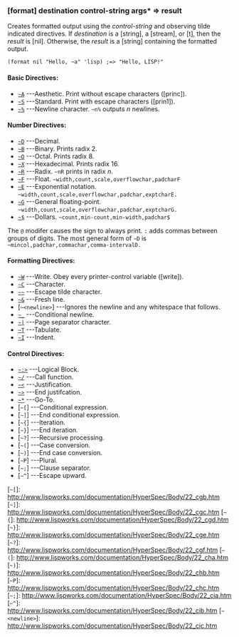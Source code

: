 ### [format] destination control-string args\* => result

Creates formatted output using the *control-string* and
observing tilde indicated directives. If *destination* is a
[string], a [stream], or [t], then the *result* is
[nil]. Otherwise, the *result* is a [string] containing the
formatted output.

~~~
(format nil "Hello, ~a" 'lisp) ;=> "Hello, LISP!"
~~~

#### Basic Directives:

* [`~A`] ---Aesthetic. Print without escape characters ([princ]).
* [`~S`] ---Standard. Print with escape characters ([prin1]).
* [`~%`] ---Newline character. `~n%` outputs *n* newlines.

#### Number Directives:

* [`~D`] ---Decimal.
* [`~B`] ---Binary. Prints radix 2.
* [`~O`] ---Octal. Prints radix 8.
* [`~X`] ---Hexadecimal. Prints radix 16.
* [`~R`] ---Radix. `~nR` prints in radix *n*.
* [`~F`] ---Float. `~width,count,scale,overflowchar,padcharF`
* [`~E`] ---Exponential notation. `~width,count,scale,overflowchar,padchar,exptcharE.`
* [`~G`] ---General floating-point. `~width,count,scale,overflowchar,padchar,exptcharG.`
* [`~$`] ---Dollars. `~count,min-count,min-width,padchar$`

The `@` modifer causes the sign to always print. `:` adds
commas between groups of digits. The most general form of
`~D` is `~mincol,padchar,commachar,comma-intervalD.`

#### Formatting Directives:

* [`~W`] ---Write. Obey every printer-control variable ([write]).
* [`~C`] ---Character.
* [`~~`] ---Escape tilde character.
* [`~&`] ---Fresh line.
* [`~<newline>`] ---Ignores the newline and any whitespace that follows.
* [`~_`] ---Conditional newline.
* [`~|`] ---Page separator character.
* [`~T`] ---Tabulate.
* [`~I`] ---Indent.

#### Control Directives:

* [`~:>`] ---Logical Block.
* [`~/`] ---Call function.
* [`~<`] ---Justification.
* [`~>`] ---End justifcation.
* [`~*`] ---Go-To.
* [`~[`] ---Conditional expression.
* [`~]`] ---End conditional expression.
* [`~{`] ---Iteration.
* [`~}`] ---End iteration.
* [`~?`] ---Recursive processing.
* [`~(`] ---Case conversion.
* [`~)`] ---End case conversion.
* [`~P`] ---Plural.
* [`~;`] ---Clause separator.
* [`~^`] ---Escape upward.

[`~C`]: http://www.lispworks.com/documentation/HyperSpec/Body/22_caa.htm
[`~%`]: http://www.lispworks.com/documentation/HyperSpec/Body/22_cab.htm
[`~&`]: http://www.lispworks.com/documentation/HyperSpec/Body/22_cac.htm
[`~|`]: http://www.lispworks.com/documentation/HyperSpec/Body/22_cad.htm
[`~~`]: http://www.lispworks.com/documentation/HyperSpec/Body/22_cae.htm
[`~R`]: http://www.lispworks.com/documentation/HyperSpec/Body/22_cba.htm
[`~D`]: http://www.lispworks.com/documentation/HyperSpec/Body/22_cbb.htm
[`~B`]: http://www.lispworks.com/documentation/HyperSpec/Body/22_cbc.htm
[`~O`]: http://www.lispworks.com/documentation/HyperSpec/Body/22_cbd.htm
[`~X`]: http://www.lispworks.com/documentation/HyperSpec/Body/22_cbe.htm
[`~F`]: http://www.lispworks.com/documentation/HyperSpec/Body/22_cca.htm
[`~E`]: http://www.lispworks.com/documentation/HyperSpec/Body/22_ccb.htm
[`~G`]: http://www.lispworks.com/documentation/HyperSpec/Body/22_ccc.htm
[`~$`]: http://www.lispworks.com/documentation/HyperSpec/Body/22_ccd.htm
[`~A`]: http://www.lispworks.com/documentation/HyperSpec/Body/22_cda.htm
[`~S`]: http://www.lispworks.com/documentation/HyperSpec/Body/22_cdb.htm
[`~W`]: http://www.lispworks.com/documentation/HyperSpec/Body/22_cdc.htm
[`~_`]: http://www.lispworks.com/documentation/HyperSpec/Body/22_cea.htm
[`~:>`]: http://www.lispworks.com/documentation/HyperSpec/Body/22_ceb.htm
[`~I`]: http://www.lispworks.com/documentation/HyperSpec/Body/22_cec.htm
[`~/`]: http://www.lispworks.com/documentation/HyperSpec/Body/22_ced.htm
[`~T`]: http://www.lispworks.com/documentation/HyperSpec/Body/22_cfa.htm
[`~<`]: http://www.lispworks.com/documentation/HyperSpec/Body/22_cfb.htm
[`~>`]: http://www.lispworks.com/documentation/HyperSpec/Body/22_cfc.htm
[`~*`]: http://www.lispworks.com/documentation/HyperSpec/Body/22_cga.htm
[`~[`]: http://www.lispworks.com/documentation/HyperSpec/Body/22_cgb.htm
[`~]`]: http://www.lispworks.com/documentation/HyperSpec/Body/22_cgc.htm
[`~{`]: http://www.lispworks.com/documentation/HyperSpec/Body/22_cgd.htm
[`~}`]: http://www.lispworks.com/documentation/HyperSpec/Body/22_cge.htm
[`~?`]: http://www.lispworks.com/documentation/HyperSpec/Body/22_cgf.htm
[`~(`]: http://www.lispworks.com/documentation/HyperSpec/Body/22_cha.htm
[`~)`]: http://www.lispworks.com/documentation/HyperSpec/Body/22_chb.htm
[`~P`]: http://www.lispworks.com/documentation/HyperSpec/Body/22_chc.htm
[`~;`]: http://www.lispworks.com/documentation/HyperSpec/Body/22_cia.htm
[`~^`]: http://www.lispworks.com/documentation/HyperSpec/Body/22_cib.htm
[`~<newline>`]: http://www.lispworks.com/documentation/HyperSpec/Body/22_cic.htm
